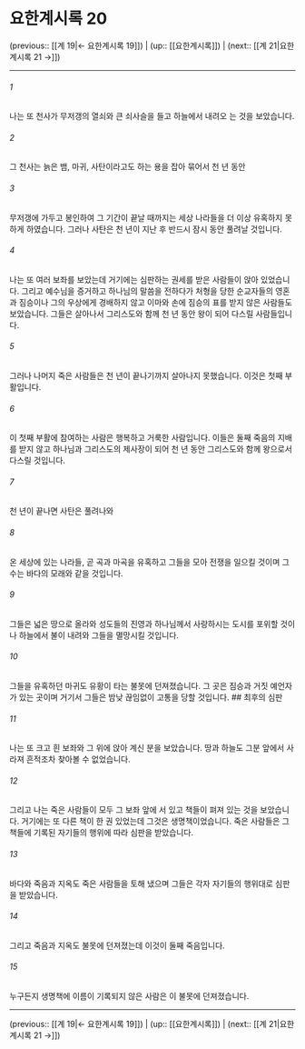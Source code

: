 # 요한계시록 20

(previous:: [[계 19|← 요한계시록 19]]) | (up:: [[요한계시록]]) | (next:: [[계 21|요한계시록 21 →]])

***




###### 1 

나는 또 천사가 무저갱의 열쇠와 큰 쇠사슬을 들고 하늘에서 내려오 는 것을 보았습니다. 



###### 2 

그 천사는 늙은 뱀, 마귀, 사탄이라고도 하는 용을 잡아 묶어서 천 년 동안 



###### 3 

무저갱에 가두고 봉인하여 그 기간이 끝날 때까지는 세상 나라들을 더 이상 유혹하지 못하게 하였습니다. 그러나 사탄은 천 년이 지난 후 반드시 잠시 동안 풀려날 것입니다. 



###### 4 

나는 또 여러 보좌를 보았는데 거기에는 심판하는 권세를 받은 사람들이 앉아 있었습니다. 그리고 예수님을 증거하고 하나님의 말씀을 전하다가 처형을 당한 순교자들의 영혼과 짐승이나 그의 우상에게 경배하지 않고 이마와 손에 짐승의 표를 받지 않은 사람들도 보았습니다. 그들은 살아나서 그리스도와 함께 천 년 동안 왕이 되어 다스릴 사람들입니다. 



###### 5 

그러나 나머지 죽은 사람들은 천 년이 끝나기까지 살아나지 못했습니다. 이것은 첫째 부활입니다. 



###### 6 

이 첫째 부활에 참여하는 사람은 행복하고 거룩한 사람입니다. 이들은 둘째 죽음의 지배를 받지 않고 하나님과 그리스도의 제사장이 되어 천 년 동안 그리스도와 함께 왕으로서 다스릴 것입니다. 



###### 7 

천 년이 끝나면 사탄은 풀려나와 



###### 8 

온 세상에 있는 나라들, 곧 곡과 마곡을 유혹하고 그들을 모아 전쟁을 일으킬 것이며 그 수는 바다의 모래와 같을 것입니다. 



###### 9 

그들은 넓은 땅으로 올라와 성도들의 진영과 하나님께서 사랑하시는 도시를 포위할 것이나 하늘에서 불이 내려와 그들을 멸망시킬 것입니다. 



###### 10 

그들을 유혹하던 마귀도 유황이 타는 불못에 던져졌습니다. 그 곳은 짐승과 거짓 예언자가 있는 곳이며 거기서 그들은 밤낮 끊임없이 고통을 당할 것입니다. ## 최후의 심판 



###### 11 

나는 또 크고 흰 보좌와 그 위에 앉아 계신 분을 보았습니다. 땅과 하늘도 그분 앞에서 사라져 흔적조차 찾아볼 수 없었습니다. 



###### 12 

그리고 나는 죽은 사람들이 모두 그 보좌 앞에 서 있고 책들이 펴져 있는 것을 보았습니다. 거기에는 또 다른 책이 한 권 있었는데 그것은 생명책이었습니다. 죽은 사람들은 그 책들에 기록된 자기들의 행위에 따라 심판을 받았습니다. 



###### 13 

바다와 죽음과 지옥도 죽은 사람들을 토해 냈으며 그들은 각자 자기들의 행위대로 심판을 받았습니다. 



###### 14 

그리고 죽음과 지옥도 불못에 던져졌는데 이것이 둘째 죽음입니다. 



###### 15 

누구든지 생명책에 이름이 기록되지 않은 사람은 이 불못에 던져졌습니다.

***

(previous:: [[계 19|← 요한계시록 19]]) | (up:: [[요한계시록]]) | (next:: [[계 21|요한계시록 21 →]])
